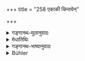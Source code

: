 +++
title = "258 एकाकी चिन्तयेन्"

+++

<details><summary>गङ्गानथ-मूलानुवादः</summary>

Alone, in solitude, he shall meditate upon what is good for himself. By meditating in solitude, he attains the highest good.—(258)
</details>

<details><summary>मेधातिथिः</summary>

कृते सर्वकर्मसंन्यास इदं तस्य विशेषतः कर्तव्यम् । **एकाकी** असहायः सन्न् अविद्यमानसंभाषणो ऽनाकुले **विविक्ते** निर्जने रहसि **चिन्तयेद्** ध्यायेद् **धितम् आत्मन्य्** उपनिषत्सु या ब्रह्मोपासना विहितास् ता अभ्यसेत् । तच्चिन्तया तदभ्यासे **परं श्रेयो** मोक्षाख्यम् **अधिगच्छति** प्राप्नोति ॥ ४.२५८ ॥
</details>

<details><summary>गङ्गानथ-भाष्यानुवादः</summary>

The renunciation of all acts having been accomplished, the following is his special duty:—

‘*Alone*,’— without a companion,—having no one to talk to—‘*in solitude*’— in a place where there is no one, and which is free from all disturbance,—‘*he shall meditate upon what is good for himself*’;
*i.e*., should practise that ‘contemplation of the Brahman’ which has
been enjoined in the *Upaniṣads*.

By means of this practice and meditation, he obtains the highest good—called ‘Liberation.’—(258)
</details>

<details><summary>Bühler</summary>

258	Alone let him constantly meditate in solitude on that which is salutary for his soul; for he who meditates in solitude attains supreme bliss.
</details>
